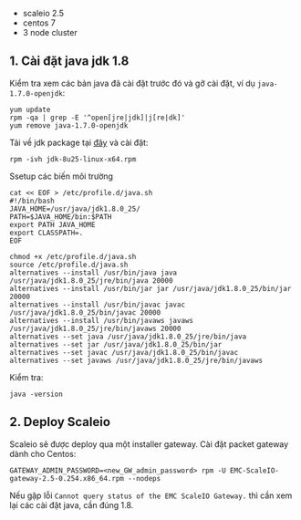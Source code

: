 - scaleio 2.5
- centos 7
- 3 node cluster

## 1. Cài đặt java jdk 1.8
Kiểm tra xem các bản java đã cài đặt trước đó và gỡ cài đặt, ví dụ `java-1.7.0-openjdk`:

    yum update
    rpm -qa | grep -E '^open[jre|jdk]|j[re|dk]'
    yum remove java-1.7.0-openjdk

Tải về jdk package tại [đây](https://www.oracle.com/java/technologies/javase/javase8-archive-downloads.html) và cài đặt:

    rpm -ivh jdk-8u25-linux-x64.rpm
    
Ssetup các biến môi trường

    cat << EOF > /etc/profile.d/java.sh
    #!/bin/bash
    JAVA_HOME=/usr/java/jdk1.8.0_25/
    PATH=$JAVA_HOME/bin:$PATH
    export PATH JAVA_HOME
    export CLASSPATH=.
    EOF

    chmod +x /etc/profile.d/java.sh
    source /etc/profile.d/java.sh
    alternatives --install /usr/bin/java java /usr/java/jdk1.8.0_25/jre/bin/java 20000
    alternatives --install /usr/bin/jar jar /usr/java/jdk1.8.0_25/bin/jar 20000
    alternatives --install /usr/bin/javac javac /usr/java/jdk1.8.0_25/bin/javac 20000
    alternatives --install /usr/bin/javaws javaws /usr/java/jdk1.8.0_25/jre/bin/javaws 20000
    alternatives --set java /usr/java/jdk1.8.0_25/jre/bin/java
    alternatives --set jar /usr/java/jdk1.8.0_25/bin/jar
    alternatives --set javac /usr/java/jdk1.8.0_25/bin/javac
    alternatives --set javaws /usr/java/jdk1.8.0_25/jre/bin/javaws
    
Kiểm tra:
    
    java -version
    
## 2. Deploy Scaleio
Scaleio sẽ được deploy qua một installer gateway. Cài đặt packet gateway dành cho Centos:

    GATEWAY_ADMIN_PASSWORD=<new_GW_admin_password> rpm -U EMC-ScaleIO-gateway-2.5-0.254.x86_64.rpm --nodeps
    
Nếu gặp lỗi `Cannot query status of the EMC ScaleIO Gateway.` thì cần xem lại các cài đặt java, cần đúng 1.8.

    
